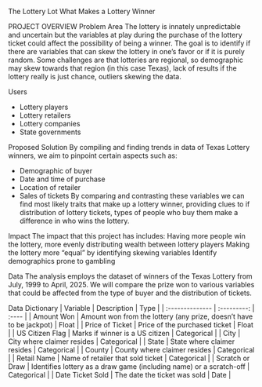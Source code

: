 The Lottery Lot
What Makes a Lottery Winner

PROJECT OVERVIEW
Problem Area
The lottery is innately unpredictable and uncertain but the variables at play during the purchase of the lottery ticket could affect the possibility of being a winner. The goal is to identify if there are variables that can skew the lottery in one’s favor or if it is purely random. 
Some challenges are that lotteries are regional, so demographic may skew towards that region (in this case Texas), lack of results if the lottery really is just chance, outliers skewing the data.

Users
- Lottery players
- Lottery retailers
- Lottery companies
- State governments

Proposed Solution
By compiling and finding trends in data of Texas Lottery winners, we aim to pinpoint certain aspects such as:
- Demographic of buyer
- Date and time of purchase
- Location of retailer
- Sales of tickets
By comparing and contrasting these variables we can find most likely traits that make up a lottery winner, providing clues to if distribution of lottery tickets, types of people who buy them make a difference in who wins the lottery.

Impact
The impact that this project has includes:
Having more people win the lottery, more evenly distributing wealth between lottery players
Making the lottery more “equal” by identifying skewing variables
Identify demographics prone to gambling

Data
The analysis employs the dataset of winners of the Texas Lottery from July, 1999 to April, 2025. We will compare the prize won to various variables that could be affected from the type of buyer and the distribution of tickets.

Data Dictionary
| Variable         | Description                                                              | Type        |
| :--------------  | :---------:                                                              | :----       |
| Amount Won       | Amount won from the lottery (any prize, doesn’t have to be jackpot)      | Float       |
| Price of Ticket  | Price of the purchased ticket                                            | Float       |
| US Citizen Flag  | Marks if winner is a US citizen                                          | Categorical |
| City             | City where claimer resides                                               | Categorical |
| State            | State where claimer resides                                              | Categorical |
| County           | County where claimer resides                                             | Categorical |
| Retail Name      | Name of retailer that sold ticket                                        | Categorical |
| Scratch or Draw  | Identifies lottery as a draw game (including name) or a scratch-off      | Categorical |
| Date Ticket Sold | The date the ticket was sold                                             | Date        |